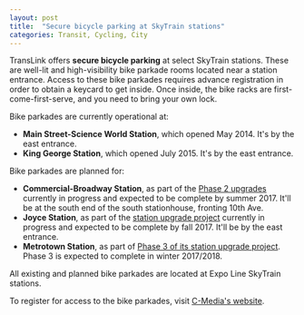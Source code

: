 ```yaml
---
layout: post
title:  "Secure bicycle parking at SkyTrain stations"
categories: Transit, Cycling, City
---
```


TransLink offers **secure bicycle parking** at select SkyTrain stations.
These are well-lit and high-visibility bike parkade rooms located near a station entrance.
Access to these bike parkades requires advance registration in order to obtain a keycard to get inside.
Once inside, the bike racks are first-come-first-serve, and you need to bring your own lock.

Bike parkades are currently operational at:

* **Main Street-Science World Station**, which opened May 2014. It's by the east entrance.
* **King George Station**, which opened July 2015. It's by the east entrance.

Bike parkades are planned for:

* **Commercial-Broadway Station**, as part of the [Phase 2 upgrades](http://www.translink.ca/-/media/Documents/plans_and_projects/station_exchange_improvements/commercial_broadway_stn_upg/commercial_broadway_open_house_boards_december_2014.pdf) currently in progress and expected to be complete by summer 2017. It'll be at the south end of the south stationhouse, fronting 10th Ave.
* **Joyce Station**, as part of the [station upgrade project](http://www.translink.ca/-/media/Documents/plans_and_projects/station_exchange_improvements/joyce_collingwood/joyce_collingwood_information_boards_december_2014.pdf) currently in progress and expected to be complete by fall 2017. It'll be by the east entrance.
* **Metrotown Station**, as part of [Phase 3 of its station upgrade project](http://www.translink.ca/en/Plans-and-Projects/Station-and-Exchange-Improvements/Expo-Line-Upgrades/Metrotown-Station-Upgrades.aspx). Phase 3 is expected to complete in winter 2017/2018.

All existing and planned bike parkades are located at Expo Line SkyTrain stations.

To register for access to the bike parkades, visit [C-Media's website](https://rentals.cmediaoutdoor.com/).
